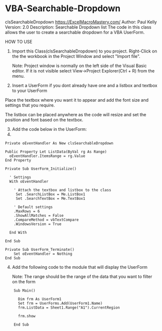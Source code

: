 # VBA-Searchable-Dropdown

clsSearchableDropdown
https://ExcelMacroMastery.com/
Author: Paul Kelly
Version: 2.0
Description: Searchable Dropdown list
             The code in this class allows the user to
             create a searchable dropdown for a VBA UserForm.


HOW TO USE

1. Import this Class(clsSearchableDropdown) to you project. Right-Click on the
   the workbook in the Project Window and select "Import file".

   Note: Project window is normally on the left side of the Visual Basic editor. If
   it is not visible select View->Project Explorer(Ctrl + R) from the menu.

2. Insert a UserForm if you dont already have one and a listbox and textbox to your UserForm

Place the textbox where you want it to appear and add the font size and settings that you require.

The listbox can be placed anywhere as the code will resize and set the position and font based on the 
textbox.

3. Add the code below in the UserForm:
4. 
``` 
Private oEventHandler As New clsSearchableDropdown

Public Property Let ListData(ByVal rg As Range)
  oEventHandler.ItemsRange = rg.Value
End Property

Private Sub UserForm_Initialize()

  ' Settings
  With oEventHandler

    ' Attach the textbox and listbox to the class
     Set .SearchListBox = Me.ListBox1
     Set .SearchTextBox = Me.TextBox1

    ' Default settings
    .MaxRows = 6
    .ShowAllMatches = False
    .CompareMethod = vbTextCompare
    .WindowsVersion = True

  End With

End Sub

Private Sub UserForm_Terminate()
    Set oEventHandler = Nothing
End Sub
```

4. Add the following code to the module that will display the UserForm

   Note: The range should be the range of the data that you want to filter
   on the form
``` 
    Sub Main()

      Dim frm As UserForm1
      Set frm = UserForms.Add(UserForm1.Name)
      frm.ListData = Sheet1.Range("A1").CurrentRegion

      frm.show
    
    End Sub
``` 


















